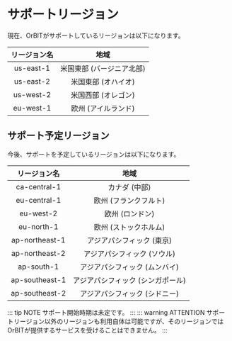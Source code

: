 # サポートリージョン
現在、OrBITがサポートしているリージョンは以下になります。

| リージョン名  | 地域                      |
| :----------: |:------------------------:|
| us-east-1    | 米国東部 (バージニア北部)  |
| us-east-2    | 米国東部 (オハイオ)       | 
| us-west-2    | 米国西部 (オレゴン)        |
| eu-west-1    | 欧州 (アイルランド)       | 

## サポート予定リージョン
今後、サポートを予定しているリージョンは以下になります。

| リージョン名  | 地域                      |
| :----------: |:------------------------:|
| ca-central-1    | カナダ (中部) |
| eu-central-1    | 欧州 (フランクフルト) |
| eu-west-2       | 欧州 (ロンドン) |
| eu-north-1      | 欧州 (ストックホルム) |
| ap-northeast-1  | アジアパシフィック (東京) |
| ap-northeast-2  | アジアパシフィック (ソウル) |
| ap-south-1      | アジアパシフィック (ムンバイ) |
| ap-southeast-1  | アジアパシフィック (シンガポール)  |
| ap-southeast-2  | アジアパシフィック (シドニー) |

::: tip NOTE
サポート開始時期は未定です。
:::
::: warning ATTENTION
サポートリージョン以外のリージョンも利用自体は可能ですが、そのリージョンではOrBITが提供するサービスを受けることはできません。
:::